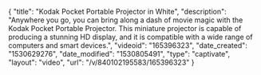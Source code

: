 {
    "title": "Kodak Pocket Portable Projector in White",
    "description": "Anywhere you go, you can bring along a dash of movie magic with the Kodak Pocket Portable Projector. This miniature projector is capable of producing a stunning HD display, and it is compatible with a wide range of computers and smart devices.",
    "videoid": "165396323",
    "date_created": "1530629276",
    "date_modified": "1530805491",
    "type": "captivate",
    "layout": "video",
    "url": "\/v\/840102195583\/165396323"
}